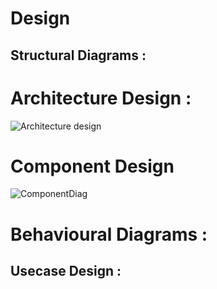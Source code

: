 # Design
## Structural Diagrams :
# Architecture Design :

![Architecture design](https://user-images.githubusercontent.com/74095725/153245212-9ab0ffa5-3fc5-4be7-bf70-0fa8d43eb935.png)

# Component Design

![ComponentDiag](https://user-images.githubusercontent.com/74095725/153245469-3c74671b-1af3-4acf-8b2b-8e515139d694.png)

# Behavioural Diagrams :
## Usecase Design :
